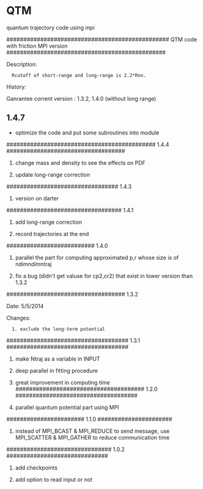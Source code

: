 QTM
===

quantum trajectory code using mpi 

################################################
QTM code with friction MPI version
###############################################

Description:

      Rcutoff of short-range and long-range is 2.2*Rnn.

History:

Ganrantee corrent version : 1.3.2, 1.4.0 (without long range)


## 1.4.7 

- optimize the code and put some subroutines into module 


############################################
	1.4.4 
###################################

1. change mass and density to see the effects on PDF

2. update long-range correction 



#################################
	1.4.3

1. version on darter 




##################################
	1.4.1

1. add long-range correction

2. record trajectories at the end


##########################
      1.4.0

1. parallel the part for computing approximated p,r
   whose size is of ndim*ndim*ntraj

2. fix a bug (didn't get valuse for cp2,cr2) that exist in lower version than 1.3.2

###################################
      1.3.2 

Date: 5/5/2014

Changes:

      1. exclude the long-term potential

####################################
      1.3.1
####################################
1. make Ntraj as a variable in INPUT

2. deep parallel in fitting procedure

3. great improvement in computing time
######################################
      1.2.0
####################################
1. parallel quantum potential part using MPI  

#######################
      1.1.0
######################

1. instead of MPI_BCAST & MPI_REDUCE to send message, use 
   MPI_SCATTER & MPI_GATHER to reduce communication  time

###############################
      1.0.2
##############################
1. add checkpoints  

2. add option to read input or not




